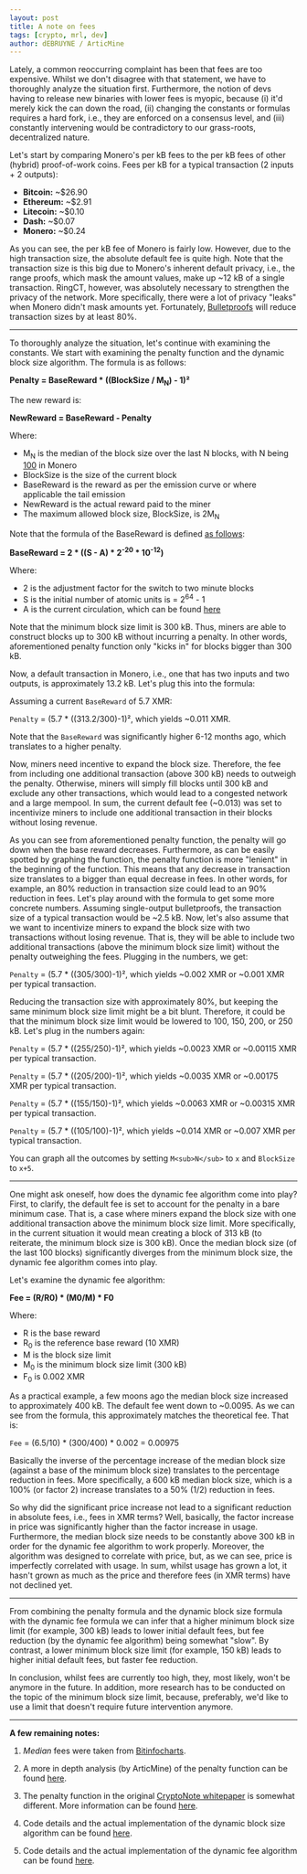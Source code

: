 ```yaml
---
layout: post
title: A note on fees
tags: [crypto, mrl, dev]
author: dEBRUYNE / ArticMine
---
```


Lately, a common reoccurring complaint has been that fees are too expensive. Whilst we don't disagree with that statement, we have to thoroughly analyze the situation first. Furthermore, the notion of devs having to release new binaries with lower fees is myopic, because (i) it'd merely kick the can down the road, (ii) changing the constants or formulas requires a hard fork, i.e., they are enforced on a consensus level, and (iii) constantly intervening would be contradictory to our grass-roots, decentralized nature.   

Let's start by comparing Monero's per kB fees to the per kB fees of other (hybrid) proof-of-work coins. Fees per kB for a typical transaction (2 inputs + 2 outputs):  

- **Bitcoin:** ~$26.90  
- **Ethereum:** ~$2.91  
- **Litecoin:** ~$0.10  
- **Dash:** ~$0.07  
- **Monero:** ~$0.24  

As you can see, the per kB fee of Monero is fairly low. However, due to the high transaction size, the absolute default fee is quite high. Note that the transaction size is this big due to Monero's inherent default privacy, i.e., the range proofs, which mask the amount values, make up ~12 kB of a single transaction. RingCT, however, was absolutely necessary to strengthen the privacy of the network. More specifically, there were a lot of privacy "leaks" when Monero didn't mask amounts yet. Fortunately, [Bulletproofs](https://getmonero.org/2017/12/07/Monero-Compatible-Bulletproofs.html) will reduce transaction sizes by at least 80%.  

-----------------  

To thoroughly analyze the situation, let's continue with examining the constants. We start with examining the penalty function and the dynamic block size algorithm. The formula is as follows:  

**Penalty = BaseReward * ((BlockSize / M<sub>N</sub>) - 1)²**  

The new reward is:  

**NewReward = BaseReward - Penalty**  

Where:  

 -  M<sub>N</sub> is the median of the block size over the last N blocks, with N being [100](https://github.com/monero-project/bitmonero/blob/master/src/cryptonote_config.h#L57) in Monero   
 -  BlockSize is the size of the current block  
 -  BaseReward is the reward as per the emission curve or where applicable the tail emission  
 -  NewReward is the actual reward paid to the miner  
 -  The maximum allowed block size, BlockSize, is 2M<sub>N</sub>  

Note that the formula of the BaseReward is defined [as follows](https://bitcointalk.org/index.php?topic=583449.0):  

**BaseReward = 2 * ((S - A) * 2<sup>-20</sup> * 10<sup>-12</sup>)**  
  
Where:  

 -  2 is the adjustment factor for the switch to two minute blocks  
 -  S is the initial number of atomic units is = 2<sup>64</sup> - 1  
 -  A is the current circulation, which can be found [here](https://moneroblocks.info/)  

Note that the minimum block size limit is 300 kB. Thus, miners are able to construct blocks up to 300 kB without incurring a penalty. In other words, aforementioned penalty function only "kicks in" for blocks bigger than 300 kB.   

Now, a default transaction in Monero, i.e., one that has two inputs and two outputs, is approximately 13.2 kB. Let's plug this into the formula:  

Assuming a current `BaseReward` of 5.7 XMR:  

`Penalty` = (5.7 * ((313.2/300)-1)², which yields ~0.011 XMR.   

Note that the `BaseReward` was significantly higher 6-12 months ago, which translates to a higher penalty.  

Now, miners need incentive to expand the block size. Therefore, the fee from including one additional transaction (above 300 kB) needs to outweigh the penalty. Otherwise, miners will simply fill blocks until 300 kB and exclude any other transactions, which would lead to a congested network and a large mempool. In sum, the current default fee (~0.013) was set to incentivize miners to include one additional transaction in their blocks without losing revenue.  

As you can see from aforementioned penalty function, the penalty will go down when the base reward decreases. Furthermore, as can be easily spotted by graphing the function, the penalty function is more "lenient" in the beginning of the function. This means that any decrease in transaction size translates to a bigger than equal decrease in fees. In other words, for example, an 80% reduction in transaction size could lead to an 90% reduction in fees. Let's play around with the formula to get some more concrete numbers. Assuming single-output bulletproofs, the transaction size of a typical transaction would be ~2.5 kB. Now, let's also assume that we want to incentivize miners to expand the block size with two transactions without losing revenue. That is, they will be able to include two additional transactions (above the minimum block size limit) without the penalty outweighing the fees. Plugging in the numbers, we get:  

`Penalty` = (5.7 * ((305/300)-1)², which yields ~0.002 XMR or ~0.001 XMR per typical transaction.   

Reducing the transaction size with approximately 80%, but keeping the same minimum block size limit might be a bit blunt. Therefore, it could be that the minimum block size limit would be lowered to 100, 150, 200, or 250 kB. Let's plug in the numbers again:  

`Penalty` = (5.7 * ((255/250)-1)², which yields ~0.0023 XMR or ~0.00115 XMR per typical transaction.   

`Penalty` = (5.7 * ((205/200)-1)², which yields ~0.0035 XMR or ~0.00175 XMR per typical transaction.   

`Penalty` = (5.7 * ((155/150)-1)², which yields ~0.0063 XMR or ~0.00315 XMR per typical transaction.   

`Penalty` = (5.7 * ((105/100)-1)², which yields ~0.014 XMR or ~0.007 XMR per typical transaction.   

You can graph all the outcomes by setting `M<sub>N</sub>` to `x` and `BlockSize` to `x+5`.   

-----------------  

One might ask oneself, how does the dynamic fee algorithm come into play? First, to clarify, the default fee is set to account for the penalty in a bare minimum case. That is, a case where miners expand the block size with one additional transaction above the minimum block size limit. More specifically, in the current situation it would mean creating a block of 313 kB (to reiterate, the minimum block size is 300 kB). Once the median block size (of the last 100 blocks) significantly diverges from the minimum block size, the dynamic fee algorithm comes into play.   

Let's examine the dynamic fee algorithm:  

**Fee = (R/R0) * (M0/M) * F0**  

Where:  
  
- R is the base reward  
- R<sub>0</sub> is the reference base reward (10 XMR)  
- M is the block size limit  
- M<sub>0</sub> is the minimum block size limit (300 kB)  
- F<sub>0</sub> is 0.002 XMR  

As a practical example, a few moons ago the median block size increased to approximately 400 kB. The default fee went down to ~0.0095. As we can see from the formula, this approximately matches the theoretical fee. That is:  

`Fee` = (6.5/10) * (300/400) * 0.002 = 0.00975  

Basically the inverse of the percentage increase of the median block size (against a base of the minimum block size) translates to the percentage reduction in fees. More specifically, a 600 kB median block size, which is a 100% (or factor 2) increase translates to a 50% (1/2) reduction in fees.  

So why did the significant price increase not lead to a significant reduction in absolute fees, i.e., fees in XMR terms? Well, basically, the factor increase in price was significantly higher than the factor increase in usage. Furthermore, the median block size needs to be constantly above 300 kB in order for the dynamic fee algorithm to work properly. Moreover, the algorithm was designed to correlate with price, but, as we can see, price is imperfectly correlated with usage. In sum, whilst usage has grown a lot, it hasn't grown as much as the price and therefore fees (in XMR terms) have not declined yet.   

-------------  

From combining the penalty formula and the dynamic block size formula with the dynamic fee formula we can infer that a higher minimum block size limit (for example, 300 kB) leads to lower initial default fees, but fee reduction (by the dynamic fee algorithm) being somewhat "slow". By contrast, a lower minimum block size limit (for example, 150 kB) leads to higher initial default fees, but faster fee reduction.   

In conclusion, whilst fees are currently too high, they, most likely, won't be anymore in the future. In addition, more research has to be conducted on the topic of the minimum block size limit, because, preferably, we'd like to use a limit that doesn't require future intervention anymore.   

----------------  

**A few remaining notes:**  

1. *Median* fees were taken from [Bitinfocharts](https://bitinfocharts.com/).  

2. A more in depth analysis (by ArticMine) of the penalty function can be found [here](https://bitcointalk.org/index.php?topic=753252.msg13591241#msg13591241).  

3. The penalty function in the original [CryptoNote whitepaper](cryptonote.org/whitepaper.pdf) is somewhat different. More information can be found [here](https://monero.stackexchange.com/questions/1067/block-reward-penalties-and-dynamic-block-size).   

4. Code details and the actual implementation of the dynamic block size algorithm can be found [here](https://github.com/monero-project/monero/blob/master/src/cryptonote_basic/cryptonote_basic_impl.cpp).  

5. Code details and the actual implementation of the dynamic fee algorithm can be found [here](https://github.com/monero-project/monero/commit/82dbba10d467e28e56929e2e7f3b1f04d4635da4).  